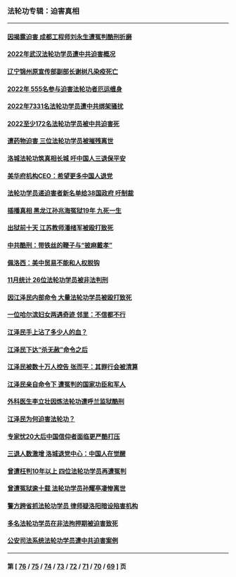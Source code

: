 ### 法轮功专辑：迫害真相
---
#### [因揭露迫害 成都工程师刘永生遭冤判酷刑折磨](../../pages/nf4379/n13907678.md?01170430) 
#### [2022年武汉法轮功学员遭中共迫害概况](../../pages/nf4379/n13906471.md?01170430) 
#### [辽宁锦州原宣传部副部长谢树凡染疫死亡](../../pages/nf4379/n13904044.md?01170430) 
#### [2022年 555名参与迫害法轮功者厄运缠身](../../pages/nf4379/n13903134.md?01170430) 
#### [2022年7331名法轮功学员遭中共绑架骚扰](../../pages/nf4379/n13901725.md?01170430) 
#### [2022至少172名法轮功学员被中共迫害死](../../pages/nf4379/n13900831.md?01170430) 
#### [遭药物迫害 三位法轮功学员被摧残离世](../../pages/nf4379/n13893822.md?01170430) 
#### [洛城法轮功筑真相长城 吁中国人三退保平安](../../pages/nf4379/n13892471.md?01170430) 
#### [美华府机构CEO：希望更多中国人退党](../../pages/nf4379/n13890897.md?01170430) 
#### [法轮功学员递迫害者新名单给38国政府 吁制裁](../../pages/nf4379/n13891149.md?01170430) 
#### [插播真相 黑龙江孙兆海冤狱19年 九死一生](../../pages/nf4379/n13889193.md?01170430) 
#### [出狱前十天 江苏教师潘绪军被殴打致死](../../pages/nf4379/n13888230.md?01170430) 
#### [中共酷刑：带铁丝的鞭子与“披麻戴孝”](../../pages/nf4379/n13887863.md?01170430) 
#### [佩洛西：美中贸易不能和人权脱钩](../../pages/nf4379/n13884884.md?01170430) 
#### [11月统计 26位法轮功学员被非法判刑](../../pages/nf4379/n13884724.md?01170430) 
#### [因江泽民内部命令 大量法轮功学员被殴打致死](../../pages/nf4379/n13877409.md?01170430) 
#### [一位哈尔滨妇女两遇奇迹 邻里：不信都不行](../../pages/nf4379/n13878017.md?01170430) 
#### [江泽民手上沾了多少人的血？](../../pages/nf4379/n13880318.md?01170430) 
#### [江泽民下达“杀无赦”命令之后](../../pages/nf4379/n13878084.md?01170430) 
#### [江泽民被数十万人控告 张而平：其罪行会被清算](../../pages/nf4379/n13878074.md?01170430) 
#### [江泽民亲自命令下 遭冤判的国家功臣和军人](../../pages/nf4379/n13876685.md?01170430) 
#### [外科医生李立壮因炼法轮功遭呼兰监狱酷刑](../../pages/nf4379/n13875403.md?01170430) 
#### [江泽民为何迫害法轮功？](../../pages/nf4379/n13876324.md?01170430) 
#### [专家忧20大后中国信仰者面临更严酷打压](../../pages/nf4379/n13874993.md?01170430) 
#### [三退人数激增 洛城退党中心：中国人在觉醒](../../pages/nf4379/n13874224.md?01170430) 
#### [曾遭枉判10年以上 四位法轮功学员再遭冤判](../../pages/nf4379/n13872398.md?01170430) 
#### [曾遭冤狱逾十载 法轮功学员孙耀亭凄惨离世](../../pages/nf4379/n13871692.md?01170430) 
#### [警方跨省抓法轮功学员 律师疑洛阳暗设陷害机构](../../pages/nf4379/n13870178.md?01170430) 
#### [多名法轮功学员在非法拘押期被迫害致死](../../pages/nf4379/n13870463.md?01170430) 
#### [公安司法系统法轮功学员遭中共迫害案例](../../pages/nf4379/n13869580.md?01170430) 

---
#### 第 [ [76](./76.md?01170430) / [75](./75.md?01170430) / [74](./74.md?01170430) / [73](./73.md?01170430) / [72](./72.md?01170430) / [71](./71.md?01170430) / [70](./70.md?01170430) / [69](./69.md?01170430) ] 页
